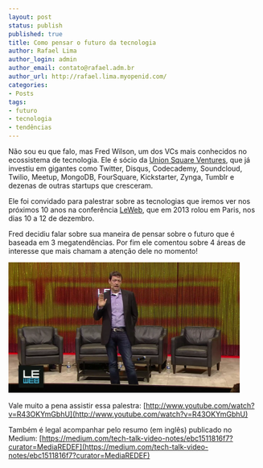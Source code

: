 ```yaml
---
layout: post
status: publish
published: true
title: Como pensar o futuro da tecnologia
author: Rafael Lima
author_login: admin
author_email: contato@rafael.adm.br
author_url: http://rafael.lima.myopenid.com/
categories:
- Posts
tags:
- futuro
- tecnologia
- tendências
---
```

Não sou eu que falo, mas Fred Wilson, um dos VCs mais conhecidos no ecossistema de tecnologia. Ele é sócio da [Union Square Ventures](http://www.usv.com/), que já investiu em gigantes como Twitter, Disqus, Codecademy, Soundcloud, Twilio, Meetup, MongoDB, FourSquare, Kickstarter, Zynga, Tumblr e dezenas de outras startups que cresceram.

Ele foi convidado para palestrar sobre as tecnologias que iremos ver nos próximos 10 anos na conferência [LeWeb](http://leweb.co/), que em 2013 rolou em Paris, nos dias 10 a 12 de dezembro.

Fred decidiu falar sobre sua maneira de pensar sobre o futuro que é baseada em 3 megatendências. Por fim ele comentou sobre 4 áreas de interesse que mais chamam a atenção dele no momento!

[![](/blog/images/posts/2013-12-30/fred-wilson-leweb.png)](http://www.youtube.com/watch?v=R43OKYmGbhU)

Vale muito a pena assistir essa palestra:
[http://www.youtube.com/watch?v=R43OKYmGbhU](http://www.youtube.com/watch?v=R43OKYmGbhU)

Também é legal acompanhar pelo resumo (em inglês) publicado no Medium:
[https://medium.com/tech-talk-video-notes/ebc1511816f7?curator=MediaREDEF](https://medium.com/tech-talk-video-notes/ebc1511816f7?curator=MediaREDEF)
